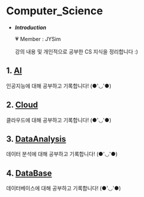 # Computer_Science

- ***Introduction***

    💗 Member : JYSim<br>
    
    강의 내용 및 개인적으로 공부한 CS 지식을 정리합니다 :)

## 1. [AI](./AI/README.md)
인공지능에 대해 공부하고 기록합니다! (●'◡'●)

## 2. [Cloud](./Cloud/README.md)
클라우드에 대해 공부하고 기록합니다! (●'◡'●)

## 3. [DataAnalysis](./Data_Analysis/README.md)
데이터 분석에 대해 공부하고 기록합니다! (●'◡'●)

## 4. [DataBase](./DataBase/README.md)
데이터베이스에 대해 공부하고 기록합니다! (●'◡'●)


